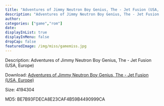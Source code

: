 ```yaml
---
title: "Adventures of Jimmy Neutron Boy Genius, The - Jet Fusion (USA, Europe)"
description: "Adventures of Jimmy Neutron Boy Genius, The - Jet Fusion (USA, Europe)"
author: 
categories: ["game","rom"]
date: 
displayInList: true
displayInMenu: false
dropCap: false
featuredImage: /img/miss/gamemiss.jpg
---
```


Description: Adventures of Jimmy Neutron Boy Genius, The - Jet Fusion (USA, Europe)

Download: <a style="text-decoration:underline;" href="https://mega.nz/#!PWYUlQ4T!H8e1A0qwbMwGa6CPDgkgqHazg3QGptuHdqY6lk8ApsY" target = "_blank" rel = "nofollow" > Adventures of Jimmy Neutron Boy Genius, The - Jet Fusion (USA, Europe)</a>

Size: 4194304

MD5: BE7B93FDECA8E23CAF4B59B4490999CA

